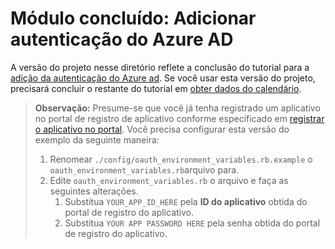 # <a name="completed-module-add-azure-ad-authentication"></a>Módulo concluído: Adicionar autenticação do Azure AD

A versão do projeto nesse diretório reflete a conclusão do tutorial para a [adição da autenticação do Azure ad](https://docs.microsoft.com/graph/training/ruby-tutorial?tutorial-step=3). Se você usar esta versão do projeto, precisará concluir o restante do tutorial em [obter dados do calendário](https://docs.microsoft.com/graph/training/ruby-tutorial?tutorial-step=4).

> **Observação:** Presume-se que você já tenha registrado um aplicativo no portal de registro de aplicativo conforme especificado em [registrar o aplicativo no portal](https://docs.microsoft.com/graph/training/ruby-tutorial?tutorial-step=2). Você precisa configurar esta versão do exemplo da seguinte maneira:
>
> 1. Renomear `./config/oauth_environment_variables.rb.example` o `oauth_environment_variables.rb`arquivo para.
> 1. Edite `oauth_environment_variables.rb` o arquivo e faça as seguintes alterações.
>     1. Substitua `YOUR_APP_ID_HERE` pela **ID do aplicativo** obtida do portal de registro do aplicativo.
>     1. Substitua `YOUR APP PASSWORD HERE` pela senha obtida do portal de registro do aplicativo.